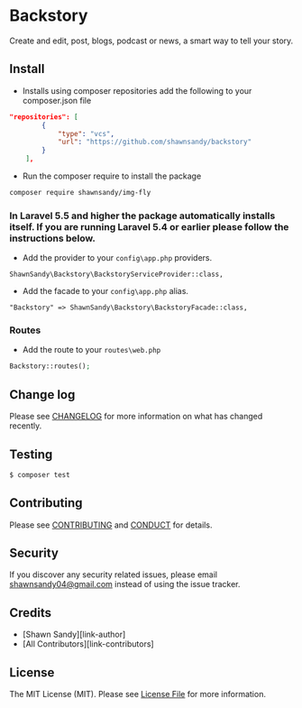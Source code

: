# Backstory

Create and edit, post, blogs, podcast or news, a smart way to      tell your story.



## Install

- Installs using composer repositories add the following to your composer.json file

``` json
"repositories": [
        {
            "type": "vcs",
            "url": "https://github.com/shawnsandy/backstory"
        }
    ],
```
- Run the composer require to install the package
``` bash
composer require shawnsandy/img-fly
```

### In Laravel 5.5 and higher the package automatically installs itself. If you are running Laravel  5.4 or earlier please follow the instructions below.

* Add the provider to your `config\app.php` providers.

```
ShawnSandy\Backstory\BackstoryServiceProvider::class,
```

* Add the facade to your `config\app.php` alias.

```
"Backstory" => ShawnSandy\Backstory\BackstoryFacade::class,
```

### Routes

* Add the route to your `routes\web.php`

``` php
Backstory::routes();
```
## Change log

Please see [CHANGELOG](CHANGELOG.md) for more information on what has changed recently.

## Testing

``` bash
$ composer test
```

## Contributing

Please see [CONTRIBUTING](CONTRIBUTING.md) and [CONDUCT](CONDUCT.md) for details.

## Security

If you discover any security related issues, please email shawnsandy04@gmail.com instead of using the issue tracker.

## Credits

- [Shawn Sandy][link-author]
- [All Contributors][link-contributors]

## License

The MIT License (MIT). Please see [License File](LICENSE.md) for more information.

